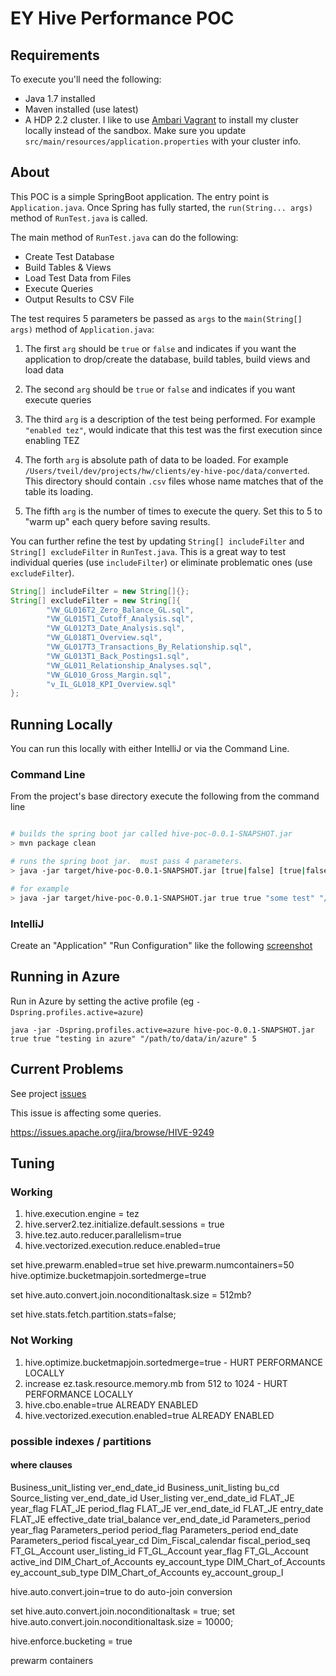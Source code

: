 # EY Hive Performance POC

## Requirements

To execute you'll need the following:
* Java 1.7 installed
* Maven installed (use latest)
* A HDP 2.2 cluster.  I like to use [Ambari Vagrant](https://cwiki.apache.org/confluence/display/AMBARI/Quick+Start+Guide) to install my cluster locally instead of the sandbox.  Make sure you update `src/main/resources/application.properties` with your cluster info.

## About

This POC is a simple SpringBoot application.  The entry point is `Application.java`.  Once Spring has fully started, the `run(String... args)` method of `RunTest.java` is called.

The main method of `RunTest.java` can do the following:

* Create Test Database
* Build Tables & Views
* Load Test Data from Files
* Execute Queries
* Output Results to CSV File

The test requires 5 parameters be passed as `args` to the `main(String[] args)` method of `Application.java`:

1.  The first `arg` should be `true` or `false` and indicates if you want the application to drop/create the database, build tables, build views and load data

1.  The second `arg` should be `true` or `false` and indicates if you want execute queries

1.  The third `arg` is a description of the test being performed.  For example `"enabled tez"`, would indicate that this test was the first execution since enabling TEZ

1.  The forth `arg` is absolute path of data to be loaded.  For example `/Users/tveil/dev/projects/hw/clients/ey-hive-poc/data/converted`.  This directory should contain `.csv` files whose name matches that of the table its loading.

1.  The fifth `arg` is the number of times to execute the query.  Set this to 5 to "warm up" each query before saving results.

You can further refine the test by updating `String[] includeFilter` and `String[] excludeFilter` in `RunTest.java`.  This is a great way to test individual queries (use `includeFilter`) or eliminate problematic ones (use `excludeFilter`).

```java
String[] includeFilter = new String[]{};
String[] excludeFilter = new String[]{
        "VW_GL016T2_Zero_Balance_GL.sql",
        "VW_GL015T1_Cutoff_Analysis.sql",
        "VW_GL012T3_Date_Analysis.sql",
        "VW_GL018T1_Overview.sql",
        "VW_GL017T3_Transactions_By_Relationship.sql",
        "VW_GL013T1_Back_Postings1.sql",
        "VW_GL011_Relationship_Analyses.sql",
        "VW_GL010_Gross_Margin.sql",
        "v_IL_GL018_KPI_Overview.sql"
};
```

## Running Locally

You can run this locally with either IntelliJ or via the Command Line.

### Command Line

From the project's base directory execute the following from the command line

```bash

# builds the spring boot jar called hive-poc-0.0.1-SNAPSHOT.jar
> mvn package clean

# runs the spring boot jar.  must pass 4 parameters.
> java -jar target/hive-poc-0.0.1-SNAPSHOT.jar [true|false] [true|false] "[test description]" "[data location]" [iterations]

# for example
> java -jar target/hive-poc-0.0.1-SNAPSHOT.jar true true "some test" "/Users/tveil/dev/projects/hw/clients/ey-hive-poc/data/converted" 5

```

### IntelliJ

Create an "Application" "Run Configuration" like the following [screenshot](https://github.com/timveil/ey-hive-poc/blob/master/docs/Run_Debug_Configurations.png)


## Running in Azure

Run in Azure by setting the active profile (eg `-Dspring.profiles.active=azure`)

```
java -jar -Dspring.profiles.active=azure hive-poc-0.0.1-SNAPSHOT.jar true true "testing in azure" "/path/to/data/in/azure" 5
```

## Current Problems


See project [issues](https://github.com/timveil/ey-hive-poc/issues)

This issue is affecting some queries.

https://issues.apache.org/jira/browse/HIVE-9249


## Tuning

### Working
1.  hive.execution.engine = tez
1.  hive.server2.tez.initialize.default.sessions = true
1.  hive.tez.auto.reducer.parallelism=true
1.  hive.vectorized.execution.reduce.enabled=true

set hive.prewarm.enabled=true
set hive.prewarm.numcontainers=50
hive.optimize.bucketmapjoin.sortedmerge=true

set hive.auto.convert.join.noconditionaltask.size = 512mb?

set hive.stats.fetch.partition.stats=false;


### Not Working
1.  hive.optimize.bucketmapjoin.sortedmerge=true - HURT PERFORMANCE LOCALLY
1.  increase ez.task.resource.memory.mb from 512 to 1024 - HURT PERFORMANCE LOCALLY
1.  hive.cbo.enable=true ALREADY ENABLED
1.  hive.vectorized.execution.enabled=true ALREADY ENABLED

### possible indexes / partitions

#### where clauses
Business_unit_listing ver_end_date_id
Business_unit_listing bu_cd
Source_listing ver_end_date_id
User_listing ver_end_date_id
FLAT_JE year_flag
FLAT_JE period_flag
FLAT_JE ver_end_date_id
FLAT_JE entry_date
FLAT_JE effective_date
trial_balance ver_end_date_id
Parameters_period year_flag
Parameters_period period_flag
Parameters_period end_date
Parameters_period fiscal_year_cd
Dim_Fiscal_calendar fiscal_period_seq
FT_GL_Account user_listing_id
FT_GL_Account year_flag
FT_GL_Account active_ind
DIM_Chart_of_Accounts ey_account_type
DIM_Chart_of_Accounts ey_account_sub_type
DIM_Chart_of_Accounts ey_account_group_I



hive.auto.convert.join=true to do auto-join conversion

set hive.auto.convert.join.noconditionaltask = true;
set hive.auto.convert.join.noconditionaltask.size = 10000;

hive.enforce.bucketing = true

prewarm containers
